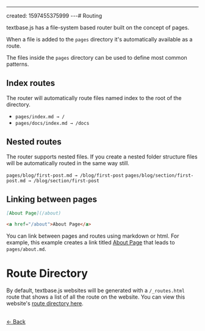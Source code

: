---
created: 1597455375999
---# Routing

textbase.js has a file-system based router built on the concept of pages.

When a file is added to the `pages` directory it's automatically available as a route.

The files inside the `pages` directory can be used to define most common patterns.

## Index routes

The router will automatically route files named index to the root of the directory.

- `pages/index.md → /`
- `pages/docs/index.md → /docs`

## Nested routes

The router supports nested files. If you create a nested folder structure files will be automatically routed in the same way still.

`pages/blog/first-post.md → /blog/first-post`
`pages/blog/section/first-post.md → /blog/section/first-post`

## Linking between pages

```md
[About Page](/about)
```

```html
<a href="/about">About Page</a>
```

You can link between pages and routes using markdown or html. For example, this example creates a link titled [About Page](/about) that leads to `pages/about.md`.

# Route Directory

By default, textbase.js websites will be generated with a `/_routes.html` route that shows a list of all the route on the website. You can view this website's [route directory here](/_pages.html).

<br/> [&larr; Back](/docs)
